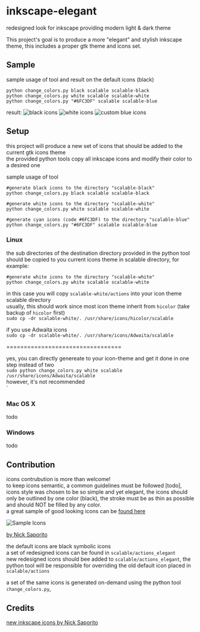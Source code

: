 # inkscape-elegant
redesigned look for inkscape providing modern light & dark theme


This project's goal is to produce a more "elegant" and stylish inkscape theme, this includes a proper gtk theme and icons set.


## Sample
sample usage of tool and result on the default icons (black)
```
python change_colors.py black scalable scalable-black
python change_colors.py white scalable scalable-white
python change_colors.py "#6FC3DF" scalable scalable-blue
```

result:
![black icons](https://image.ibb.co/jGR25q/inkscape-1.png)
![white icons](https://image.ibb.co/hJbPJA/inkscape-2.png)
![custom blue icons](https://image.ibb.co/c7QJdA/inkscape-3.png)


## Setup
this project will produce a new set of icons that should be added to the current gtk icons theme<br>
the provided python tools copy all inkscape icons and modify their color to a desired one

sample usage of tool
```
#generate black icons to the directory "scalable-black"
python change_colors.py black scalable scalable-black

#generate white icons to the directory "scalable-white"
python change_colors.py white scalable scalable-white

#generate cyan icons (code #6FC3DF) to the directory "scalable-blue"
python change_colors.py "#6FC3DF" scalable scalable-blue
```

### Linux
the sub directories of the destination directory provided in the python tool should be copied to you current icons theme in scalable directory, for example: 
```
#generate white icons to the directory "scalable-white"
python change_colors.py white scalable scalable-white
```
in this case you will copy `scalable-white/actions` into your icon theme scalable directory <br>
usually, this should work since most icon theme inherit from `hicolor` (take backup of `hicolor` first) <br>
`sudo cp -dr scalable-white/. /usr/share/icons/hicolor/scalable`

if you use Adwaita icons <br>
`sudo cp -dr scalable-white/. /usr/share/icons/Adwaita/scalable`

=================================

yes, you can directly genereate to your icon-theme and get it done in one step instead of two<br>
`sudo python change_colors.py white scalable /usr/share/icons/Adwaita/scalable`<br>
however, it's not recommended<br>
`


### Mac OS X
todo

### Windows
todo

## Contribution
icons contrubution is more than welcome!<br>
to keep icons semantic, a common guidelines must be followed [todo], icons style was chosen to be so simple and yet elegant, the icons should only be outlined by one color (black), the stroke must be as thin as possible and should NOT be filled by any color.<br>
a great sample of good looking icons can be [found here](https://logosbynick.com/new-icons-for-inkscape/)

![Sample Icons](http://blog.logosbynick.com/wp-content/uploads/2016/04/RedesignedInkscapeIcons-1.png)

[by Nick Saporito](https://logosbynick.com/new-icons-for-inkscape/)

the default icons are black symbolic icons <br>
a set of redesigned icons can be found in `scalable/actions_elegant`<br>
new redesigned icons should bee added to `scalable/actions_elegant`, the python tool will be responsible for overriding the old default icon placed in `scalable/actions`

a set of the same icons is generated on-demand using the python tool `change_colors.py`,


## Credits
[new inkscape icons by Nick Saporito](https://logosbynick.com/new-icons-for-inkscape/)
